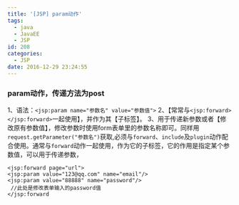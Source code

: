 ```yaml
---
title: '[JSP] param动作'
tags:
  - java
  - JavaEE
  - JSP
id: 208
categories:
  - JSP
date: 2016-12-29 23:24:55
---
```

### param动作，传递方法为post
1、语法：`<jsp:param name="参数名" value="参数值">`
2、【常常与`<jsp:forward></jsp:forward>`一起使用】，并作为其【子标签】。
3、用于传递新参数或者【修改原有参数值】，修改参数时使用form表单里的参数名称即可。同样用`request.getParameter("参数名")`获取,必须与`forward`、`include`及`plugin`动作配合使用。通常与`forward`动作一起使用，作为它的子标签，它的作用是指定某个参数值，可以用于传递参数，

	<jsp:forward page="url">
	<jsp:param value="123@qq.com" name="email"/>
	<jsp:param value="88888" name="password"/>
	 //此处是修改表单输入的password值
	</jsp:forward